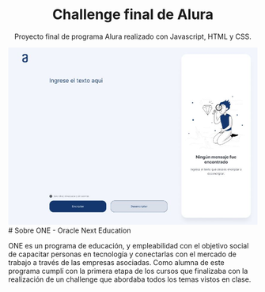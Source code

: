 <div align="center">
  <h1 align="center">
    Challenge final de Alura
  </h1>
  <p>Proyecto final de programa Alura realizado con Javascript, HTML y CSS.</p>
  <img src="img/challenge_portada.JPG">
  
</div>
# Sobre ONE - Oracle Next Education

ONE es un programa de educación, y empleabilidad con el objetivo social de capacitar personas en tecnología y conectarlas con el mercado de trabajo a través de las empresas asociadas. Como alumna de este programa cumplí con la primera etapa de los cursos que finalizaba con la realización de un challenge que abordaba todos los temas vistos en clase.
